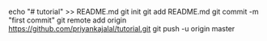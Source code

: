echo "# tutorial" >> README.md
git init
git add README.md
git commit -m "first commit"
git remote add origin https://github.com/priyankajalal/tutorial.git
git push -u origin master